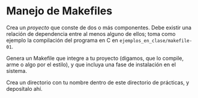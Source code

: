 # Manejo de Makefiles

Crea un _proyecto_ que conste de dos o más componentes. Debe existir
una relación de dependencia entre al menos alguno de ellos; toma como
ejemplo la compilación del programa en C en
`ejemplos_en_clase/makefile-01`.

Genera un Makefile que integre a tu proyecto (digamos, que lo compile,
arme o algo por el estilo), y que incluya una fase de instalación en
el sistema.

Crea un directorio con tu nombre dentro de este directorio de
prácticas, y deposítalo ahí.
